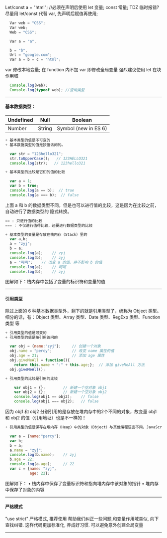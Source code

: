 Let/const a = "html"; //必须在声明后使用
let 变量;  const 常量;
TDZ 临时报错?
尽量用 let/const 代替 var,
先声明后赋值再使用;

```js
  Var web = "CSS";
  Var web;
  Web = "CSS";

  Var a = "a",

  b = "b",
  Url = "google.com";
  Var a = b = c = "html";
```

var 修改本地变量; 在 function 内不加 var 即修改全局变量
强烈建议使用 let 在块作用域
```js
  Console.log(web);
  Console.log(typeof web); //查询类型
```

-----

#### 基本数据类型：

| Undefined | Null   | Boolean              |
| --------- | ------ | -------------------- |
| Number    | String | Symbol (new in ES 6) |

```js
+ 基本类型的值是不可变的
+ 基本数据类型的值是按值访问的。

  var str = "123hello321";
  str.toUpperCase();   // 123HELLO321
  console.log(str);   // 123hello321
```
```js
+ 基本类型的比较是它们的值的比较

  var a = 1;
  var b = true;
  console.log(a == b);  // true
  console.log(a === b);  // false
```

上面 a 和 b 的数据类型不同，但是也可以进行值的比较，这是因为在比较之前，自动进行了数据类型的 隐式转换。

```js
== : 只进行值的比较
=== : 不仅进行值得比较，还要进行数据类型的比较
```

```js
+ 基本类型的变量是存放在栈内存（Stack）里的
  var a,b; 
  a = "zyj"; 
  b = a; 
  console.log(a);    // zyj 
  console.log(b);    // zyj 
  a = "呵呵";    // 改变 a 的值，并不影响 b 的值 
  console.log(a);    // 呵呵 
  console.log(b);    // zyj 
```

图解如下：栈内存中包括了变量的标识符和变量的值

-----------------

#### 引用类型

除过上面的 6 种基本数据类型外，剩下的就是引用类型了，统称为 Object 类型。细分的话，有：Object 类型、Array 类型、Date 类型、RegExp 类型、Function 类型 等

```js
+ 引用类型的值是可变的
+ 引用类型的值是按引用访问的

  var obj = {name:"zyj"};     // 创建一个对象
  obj.name = "percy";         // 改变 name 属性的值
  obj.age = 21;               // 添加 age 属性
  obj.giveMeAll = function(){
    return this.name + ":" + this.age;};  // 添加 giveMeAll 方法
  obj.giveMeAll();
```

```js
+ 引用类型的比较是引用的比较

	var obj1 = {};        // 新建一个空对象 obj1
	var obj2 = {};        // 新建一个空对象 obj2
	console.log(obj1 == obj2);    // false
	console.log(obj1 === obj2);   // false
```

因为 obj1 和 obj2 分别引用的是存放在堆内存中的2个不同的对象，故变量 obj1 和 obj2 的值（引用地址）也是不一样的！

```js
+ 引用类型的值是保存在堆内存（Heap）中的对象（Object）与其他编程语言不同，JavaScript 不能直接操作对象的内存空间（堆内存）。

  var a = {name:"percy"};
  var b;
  b = a;
  a.name = "zyj";
  console.log(b.name);    // zyj
  b.age = 22;
  console.log(a.age);     // 22
  var c = {name: "zyj",
           age: 22};
```
图解如下：
	• 栈内存中保存了变量标识符和指向堆内存中该对象的指针
	• 堆内存中保存了对象的内容

--------

#### 严格模式

"use strict" 严格模式, 推荐使用
帮助我们纠正一些问题,和变量作用域类似, 向下查找纠错.
这样代码更加标准化, 养成好习惯.
可以避免意外创建全局变量

---

